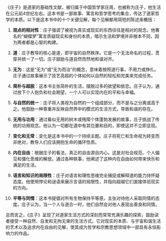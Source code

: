 《庄子》是道家的基础性文献，被归属于中国哲学家庄周，也被称为庄子，他生活在公元前4世纪左右。这本书是一部故事、寓言和哲学思考的集合，传达了道家哲学的本质。以下是这本书中的十个关键见解，每个见解都用简短的陈述来概括：

1. **观点的相对性**：庄子强调了被视为真实或现实的东西往往是相对的观念。他著名的“蝴蝶梦”寓言质疑现实和身份的本质，暗示生活和梦境并非根本不同，因为两者都是心智的构建。

2. **道**：庄子教导的核心是道，即宇宙的自然秩序。它是一个无法命名的过程，贯穿并统一了一切。庄子鼓励与道自然而然地和谐对齐。

3. **无为**：这是“无为”或“无为而治”的概念，意味着按照道行事，不用力或挣扎。庄子通过故事展示了技艺高超的个体如何以自然的轻松和完美来完成任务。

4. **简朴与超脱**：这本书主张简朴的生活，摆脱过多的欲望和依恋。庄子认为，通过放下个人抱负和社会期望，一个人可以实现内在的平和与幸福。

5. **与自然的统一**：庄子将人类视为自然的一个组成部分，而不是与之分离或高于之。他鼓励一种尊重并反映自然界中的模式的生活方式，导致和谐的存在。

6. **无用与功用**：通过看似无用的树木或残障个体蓬勃发展的故事，庄子挑战了传统的功用观念。他认为一切都在道中有其位置和目的，即使这并不立即显现。

7. **变化和无常**：变化是这本书中的一个持续主题。庄子将死亡和生命视为转变而非绝对，教导人们应该拥抱生命的循环性质。

8. **内在自由**：根据庄子的看法，真正的自由源自内心。这是对社会规范、个人偏见和僵化思维的解放。通过各种轶事，他阐述了这种内在自由如何带来快乐和满足的生活。

9. **语言和知识的局限性**：庄子对语言和理性思维完全捕捉或解释道的能力持怀疑态度。他使用悖论和谜语来展示言语的局限性，并指向超越它们直接体验现实的方向。

10. **平等与同情**：这本书提倡对所有生物保持平等感，主张对待他人采取同情的态度。庄子认为，当一个人与道合一时，他们自然会对他人表现出善良和同情。

总而言之，《庄子》呈现了对道家生活方式的深刻而常常充满乐趣的探索，鼓励读者接受一种自然、自发和无拘无束的生活方式。它对现实的本质、与宇宙和谐生活的艺术以及追求内在自由的见解，使其成为哲学和宗教思想领域中一部具有永恒影响力的作品。